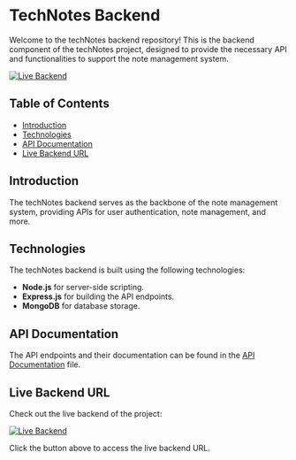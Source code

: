 # TechNotes Backend

Welcome to the techNotes backend repository! This is the backend component of the techNotes project, designed to provide the necessary API and functionalities to support the note management system.

[![Live Backend](https://img.shields.io/badge/-Live%20Backend-brightgreen?style=for-the-badge)](https://technotes-api-vbrs.onrender.com/)

## Table of Contents
- [Introduction](#introduction)
- [Technologies](#technologies)
- [API Documentation](#api-documentation)
- [Live Backend URL](#live-backend-url)

## Introduction

The techNotes backend serves as the backbone of the note management system, providing APIs for user authentication, note management, and more.

## Technologies

The techNotes backend is built using the following technologies:
- **Node.js** for server-side scripting.
- **Express.js** for building the API endpoints.
- **MongoDB** for database storage.

## API Documentation

The API endpoints and their documentation can be found in the [API Documentation](API_DOCS.md) file.

## Live Backend URL

Check out the live backend of the project:

[![Live Backend](https://img.shields.io/badge/-Live%20Backend-brightgreen?style=for-the-badge)](https://technotes-api-vbrs.onrender.com/)

Click the button above to access the live backend URL.
